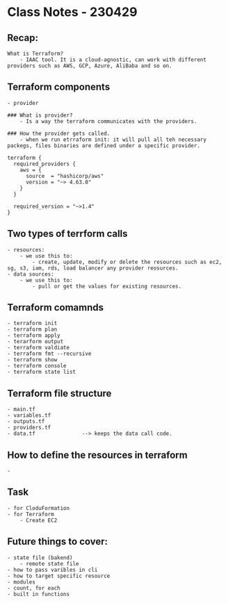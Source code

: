# Class Notes - 230429

## Recap:
    What is Terraform?
        - IAAC tool. It is a cloud-agnostic, can work with different providers such as AWS, GCP, Azure, AliBaba and so on. 

## Terraform components
    - provider

    ### What is provider?
        - Is a way the terraform communicates with the providers.
    
    ### How the provider gets called.
        - when we run etrraform init: it will pull all teh necessary packegs, files binaries are defined under a specific provider.

```
terraform {
  required_providers {
    aws = {
      source  = "hashicorp/aws"
      version = "~> 4.63.0"
    }
  }

  required_version = "~>1.4"
}
```

## Two types of terrform calls
    - resources:
        - we use this to:
            - create, update, modify or delete the resources such as ec2, sg, s3, iam, rds, load balancer any provider reosurces.
    - data sources:
        - we use this to:
            - pull or get the values for existing resources.

## Terraform comamnds
    - terraform init 
    - terraform plan
    - terraform apply
    - terarform output
    - terraform valdiate 
    - terraform fmt --recursive
    - terraform show 
    - terraform console
    - terraform state list 

## Terraform file structure
    - main.tf 
    - variables.tf 
    - outputs.tf 
    - providers.tf      
    - data.tf               --> keeps the data call code.

## How to define the resources in terraform
    - 

## Task 
    - for CloduFormation
    - for Terraform
        - Create EC2
    


## Future things to cover:
    - state file (bakend)
        - remote state file
    - how to pass varibles in cli
    - how to target specific resource
    - modules
    - count, for each
    - built in functions